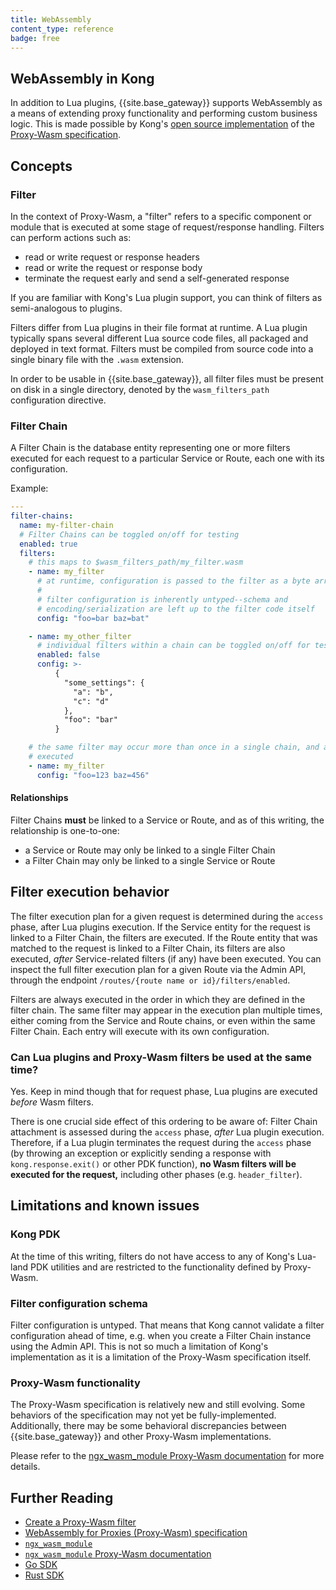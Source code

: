```yaml
---
title: WebAssembly
content_type: reference
badge: free
---
```


## WebAssembly in Kong

In addition to Lua plugins, {{site.base_gateway}} supports WebAssembly as a
means of extending proxy functionality and performing custom business logic.
This is made possible by Kong's [open source implementation](https://github.com/Kong/ngx_wasm_module) of
the [Proxy-Wasm specification](https://github.com/proxy-wasm/spec).

## Concepts

### Filter

In the context of Proxy-Wasm, a "filter" refers to a specific component or
module that is executed at some stage of request/response handling. Filters can
perform actions such as:

* read or write request or response headers
* read or write the request or response body
* terminate the request early and send a self-generated response

If you are familiar with Kong's Lua plugin support, you can think of filters
as semi-analogous to plugins.

Filters differ from Lua plugins in their file format at runtime. A Lua plugin
typically spans several different Lua source code files, all packaged and
deployed in text format. Filters must be compiled from source code
into a single binary file with the `.wasm` extension.

In order to be usable in {{site.base_gateway}}, all filter files must be present
on disk in a single directory, denoted by the `wasm_filters_path` configuration
directive.

### Filter Chain

A Filter Chain is the database entity representing one or more filters executed
for each request to a particular Service or Route, each one with its
configuration.

Example:

```yaml
---
filter-chains:
  name: my-filter-chain
  # Filter Chains can be toggled on/off for testing
  enabled: true
  filters:
    # this maps to $wasm_filters_path/my_filter.wasm
    - name: my_filter
      # at runtime, configuration is passed to the filter as a byte array
      #
      # filter configuration is inherently untyped--schema and
      # encoding/serialization are left up to the filter code itself
      config: "foo=bar baz=bat"

    - name: my_other_filter
      # individual filters within a chain can be toggled on/off for testing
      enabled: false
      config: >-
          {
            "some_settings": {
              "a": "b",
              "c": "d"
            },
            "foo": "bar"
          }

    # the same filter may occur more than once in a single chain, and all   entries will be
    # executed
    - name: my_filter
      config: "foo=123 baz=456"
```


#### Relationships

Filter Chains **must** be linked to a Service or Route, and as of this writing,
the relationship is one-to-one:

* a Service or Route may only be linked to a single Filter Chain
* a Filter Chain may only be linked to a single Service or Route

## Filter execution behavior

The filter execution plan for a given request is determined during the `access`
phase, after Lua plugins execution. If the Service entity for the request
is linked to a Filter Chain, the filters are executed. If the Route entity that
was matched to the request is linked to a Filter Chain, its filters are also
executed, _after_ Service-related filters (if any) have been executed. You can
inspect the  full  filter execution plan for a given Route via the Admin API,
through the endpoint `/routes/{route name or id}/filters/enabled`.

Filters are always executed in the order in which they are defined in the filter
chain. The same filter may appear in the execution plan multiple times, either
coming from the Service and Route chains, or even within the same Filter Chain.
Each entry will execute with its own configuration.

### Can Lua plugins and Proxy-Wasm filters be used at the same time?

Yes. Keep in mind though that for request phase, Lua plugins are executed
_before_ Wasm filters.

There is one crucial side effect of this ordering to be aware of: Filter Chain
attachment is assessed during the `access` phase, _after_ Lua plugin execution.
Therefore, if a Lua plugin terminates the request during the `access` phase (by
throwing an exception or explicitly sending a response with
`kong.response.exit()` or other PDK function), **no Wasm filters will be
executed for the request,** including other phases (e.g. `header_filter`).

## Limitations and known issues

### Kong PDK

At the time of this writing, filters do not have access to any of Kong's
Lua-land PDK utilities and are restricted to the functionality defined by
Proxy-Wasm.

### Filter configuration schema

Filter configuration is untyped. That means that Kong
cannot validate a filter configuration ahead of time, e.g. when you create a
Filter Chain instance using the Admin API. This is not so much a limitation of
Kong's implementation as it is a limitation of the Proxy-Wasm
specification itself.

### Proxy-Wasm functionality

The Proxy-Wasm specification is relatively new and still evolving. Some
behaviors of the specification may not yet be fully-implemented. Additionally,
there may be some behavioral discrepancies between {{site.base_gateway}} and
other Proxy-Wasm implementations.

Please refer to the [ngx_wasm_module Proxy-Wasm documentation](https://github.com/Kong/ngx_wasm_module/blob/main/docs/PROXY_WASM.md#current-limitations) for more details.

## Further Reading

* [Create a Proxy-Wasm filter](/gateway/latest/plugin-development/wasm)
* [WebAssembly for Proxies (Proxy-Wasm) specification](https://github.com/proxy-wasm/spec)
* [`ngx_wasm_module`](https://github.com/Kong/ngx_wasm_module)
* [`ngx_wasm_module` Proxy-Wasm documentation](https://github.com/Kong/ngx_wasm_module/blob/main/docs/PROXY_WASM.md)
* [Go SDK](https://github.com/tetratelabs/proxy-wasm-go-sdk/)
* [Rust SDK](https://github.com/proxy-wasm/proxy-wasm-rust-sdk/)
